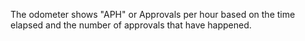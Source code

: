 The odometer shows "APH" or Approvals per hour based on the time elapsed and the number of approvals that have happened.